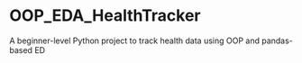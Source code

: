 # OOP_EDA_HealthTracker
A beginner-level Python project to track health data using OOP and pandas-based ED
